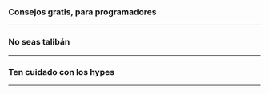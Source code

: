### Consejos gratis, para programadores

---

### No seas talibán

--- 

### Ten cuidado con los hypes

---


